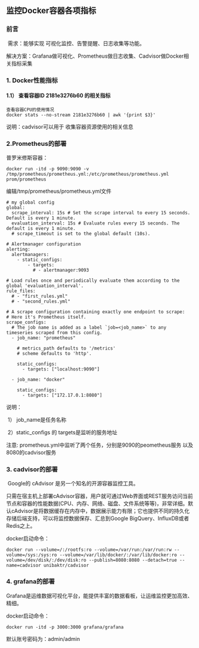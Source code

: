 ## 监控Docker容器各项指标

### 前言

​		需求：能够实现 可视化监控、告警提醒、日志收集等功能。

​		解决方案：Grafana做可视化、Prometheus做日志收集、Cadvisor做Docker相关指标采集

### 1. Docker性能指标
#### 1.1） 查看容器ID 2181e3276b60 的相关指标

    查看容器CPU的使用情况
    docker stats --no-stream 2181e3276b60 | awk '{print $3}'

说明：cadvisor可以用于 收集容器资源使用的相关信息

### 2.Prometheus的部署

普罗米修斯容器：
```
docker run -itd -p 9090:9090 -v /tmp/prometheus/prometheus.yml:/etc/prometheus/prometheus.yml  prom/prometheus
```
编辑/tmp/prometheus/prometheus.yml文件
```
# my global config
global:
  scrape_interval: 15s # Set the scrape interval to every 15 seconds. Default is every 1 minute.
  evaluation_interval: 15s # Evaluate rules every 15 seconds. The default is every 1 minute.
  # scrape_timeout is set to the global default (10s).

# Alertmanager configuration
alerting:
  alertmanagers:
    - static_configs:
        - targets:
          # - alertmanager:9093

# Load rules once and periodically evaluate them according to the global 'evaluation_interval'.
rule_files:
  # - "first_rules.yml"
  # - "second_rules.yml"

# A scrape configuration containing exactly one endpoint to scrape:
# Here it's Prometheus itself.
scrape_configs:
  # The job name is added as a label `job=<job_name>` to any timeseries scraped from this config.
  - job_name: "prometheus"

    # metrics_path defaults to '/metrics'
    # scheme defaults to 'http'.

    static_configs:
      - targets: ["localhost:9090"]
  
  - job_name: "docker"

    static_configs:
      - targets: ["172.17.0.1:8080"]
```

说明：

​	1） job_name是任务名称

​	2）static_configs 的 targets是监听的服务地址

注意:  prometheus.yml中监听了两个任务，分别是9090的peometheus服务 以及 8080的cadvisor服务

### 3. cadvisor的部署

​		Google的 cAdvisor 是另一个知名的开源容器监控工具。

​		只需在宿主机上部署cAdvisor容器，用户就可通过Web界面或REST服务访问当前节点和容器的性能数据(CPU、内存、网络、磁盘、文件系统等等)，非常详细。
​		默认cAdvisor是将数据缓存在内存中，数据展示能力有限；它也提供不同的持久化存储后端支持，可以将监控数据保存、汇总到Google BigQuery、InfluxDB或者Redis之上。

docker启动命令：


```
docker run --volume=/:/rootfs:ro --volume=/var/run:/var/run:rw --volume=/sys:/sys:ro --volume=/var/lib/docker/:/var/lib/docker:ro --volume=/dev/disk/:/dev/disk:ro --publish=8080:8080 --detach=true --name=cadvisor unibaktr/cadvisor
```

### 4. grafana的部署

​		Grafana是运维数据可视化平台，能提供丰富的数据看板，让运维监控更加高效、精细。

docker启动命令：

```
docker run -itd -p 3000:3000 grafana/grafana
```

默认账号密码为：admin/admin

